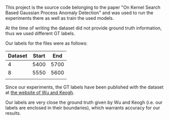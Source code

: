 This project is the source code belonging to the paper "On Kernel Search Based Gaussian Process Anomaly Detection" and was used to run the experiments there as well as train the used models.

At the time of writing the dataset did not provide ground truth information, thus we used different GT labels.

Our labels for the files were as follows:

| Dataset | Start | End  |
|---------|-------|------|
| 4       | 5400  | 5700 |
| 8       | 5550  | 5600 |
|         |       |      |


Since our experiments, the GT labels have been published with the dataset at [the website of Wu and Keogh](https://wu.renjie.im/research/anomaly-benchmarks-are-flawed/).

Our labels are very close the ground truth given by Wu and Keogh (i.e. our labels are enclosed in their boundaries), which warrants accuracy for our results.


